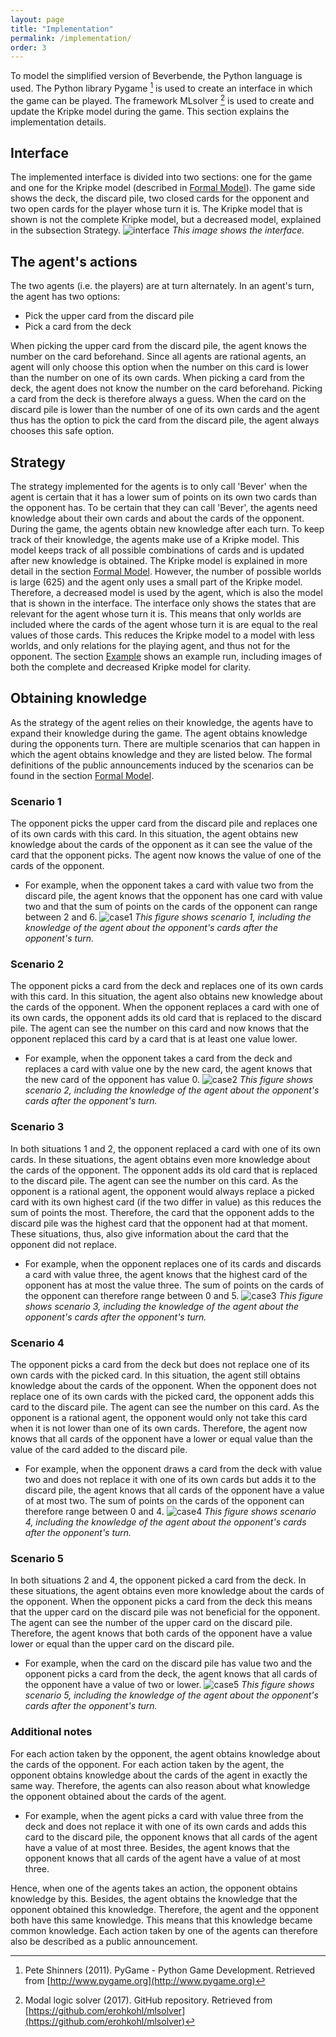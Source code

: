 ```yaml
---
layout: page
title: "Implementation"
permalink: /implementation/
order: 3
---
```

To model the simplified version of Beverbende, the Python language is used. The Python library Pygame [^1] is used to 
create an interface in which the game can be played. The framework MLsolver [^2] is used to create and update the 
Kripke model during the game. This section explains the implementation details.

## Interface 
The implemented interface is divided into two sections: one for the game and one for the Kripke model (described in [Formal Model](formal_model.markdown)). 
The game side shows the deck, the discard pile, two closed cards for the opponent and two open cards for the player whose turn it is. The
Kripke model that is shown is not the complete Kripke model, but a decreased model, explained in the subsection Strategy.
 ![interface](/images/interface.png)
*This image shows the interface.*

## The agent's actions
The two agents (i.e. the players) are at turn alternately. In an agent's turn, the agent has two options:
- Pick the upper card from the discard pile
- Pick a card from the deck

When picking the upper card from the discard pile, the agent knows the number on the card beforehand. Since all agents 
are rational agents, an agent will only choose this option when the number on this card is lower than the number on one 
of its own cards. When picking a card from the deck, the agent does not know the number on the card beforehand. Picking 
a card from the deck is therefore always a guess. When the card on the discard pile is lower than the number of one of its 
own cards and the agent thus has the option to pick the card from the discard pile, the agent always chooses this safe 
option.

## Strategy
The strategy implemented for the agents is to only call 'Bever' when the agent is certain that it has a lower sum of points 
on its own two cards than the opponent has. To be certain that they can 
call 'Bever', the agents need knowledge about their own cards and about the cards of the opponent. During the game, 
the agents obtain new knowledge after each turn. To keep track of their knowledge, the agents make use of a Kripke 
model. This model keeps track of all possible combinations of cards and is updated after new knowledge is obtained. The 
Kripke model is explained in more detail in the section [Formal Model](formal_model.markdown). However, the 
number of possible worlds is large (625) and the agent only uses a small part of the Kripke model. Therefore, a decreased model
is used by the agent, which is also the model that is shown in the interface. The interface only shows the states that 
are relevant for the agent whose turn it is. This means that only worlds are included where the cards of the agent whose
turn it is are equal to the real values of those cards. This reduces the Kripke model to a model with less worlds, and only
relations for the playing agent, and thus not for the opponent. The section [Example](example.markdown) shows an example
run, including images of both the complete and decreased Kripke model for clarity.


## Obtaining knowledge
As the strategy of the agent relies on their knowledge, the agents have to expand their knowledge during the game. 
The agent obtains knowledge during the opponents turn. There are multiple scenarios that can happen in which the 
agent obtains knowledge and they are listed below. The formal definitions of the public announcements induced by the
scenarios can be found in the section [Formal Model](formal_model.markdown).

### Scenario 1
The opponent picks the upper card from the discard pile and replaces one of its own 
cards with this card. In this situation, the agent obtains new knowledge about the cards of the opponent as it can 
see the value of the card that the opponent picks. The agent now knows the value of one of the cards of the opponent. 
   - For example, when the opponent takes a card with value two from the discard pile, the agent knows that the opponent 
   has one card with value two and that the sum of points on the cards of the opponent can range between 2 and 6.
   ![case1](/images/case1.png)
   *This figure shows scenario 1, including the knowledge of the agent about the opponent's cards after the opponent's 
   turn.*

### Scenario 2
The opponent picks a card from the deck and replaces one of its own cards with this card. In this situation, 
the agent also obtains new knowledge about the cards of the opponent. When the opponent 
replaces a card with one of its own cards, the opponent adds its old card that is replaced to the discard pile. The 
agent can see the number on this card and now knows that the opponent replaced this card by a card that is at least 
one value lower. 
   - For example, when the opponent takes a card from the deck and replaces a card with value one by the new card, 
   the agent knows that the new card of the opponent has value 0.
   ![case2](/images/case2.png)
   *This figure shows scenario 2, including the knowledge of the agent about the opponent's cards after the opponent's 
   turn.*

### Scenario 3
In both situations 1 and 2, the opponent replaced a card with one of its own cards. In these situations, 
the agent obtains even more knowledge about the cards of the opponent. The opponent adds its old card that is replaced 
to the discard pile. The agent can see the number on this card. As the opponent is a rational agent, the opponent would 
always replace a picked card with its own highest card (if the two differ in value) as this reduces the sum of points the most. Therefore, the card 
that the opponent adds to the discard pile was the highest card that the opponent had at that moment. These situations,
thus, also give information about the card that the opponent did not replace. 
   - For example, when the opponent replaces 
   one of its cards and discards a card with value three, the agent knows that the highest card of the opponent has at 
   most the value three. The sum of points on the cards of the opponent can therefore range between 0 and 5.
   ![case3](/images/case3.png)
   *This figure shows scenario 3, including the knowledge of the agent about the opponent's cards after the opponent's 
   turn.*

### Scenario 4
The opponent picks a card from the deck but does not replace one of its own cards 
with the picked card. In this situation, the agent still obtains knowledge about the cards of the opponent. When the opponent 
does not replace one of its own cards with the picked card, the opponent adds this card to the discard pile. The agent can 
see the number on this card. As the opponent is a rational agent, the opponent would only not take this card when it 
is not lower than one of its own cards. Therefore, the agent now knows that all cards of the opponent have a lower or 
equal value than the value of the card added to the discard pile. 
   - For example, when the opponent draws a card from the 
   deck with value two and does not replace it with one of its own cards but adds it to the discard pile, the agent knows 
   that all cards of the opponent have a value of at most two. The sum of points on the cards of the opponent can therefore 
   range between 0 and 4.
   ![case4](/images/case4.png)
   *This figure shows scenario 4, including the knowledge of the agent about the opponent's cards after the opponent's 
   turn.*

### Scenario 5
In both situations 2 and 4, the opponent picked a card from the deck. In these situations, the agent obtains even 
more knowledge about the cards of the opponent. When the opponent picks a card from the deck this means that the 
upper card on the discard pile was not beneficial for the opponent. The agent can see the number of the upper card 
on the discard pile. Therefore, the agent knows that both cards of the opponent have a value lower or equal than the 
upper card on the discard pile. 
   - For example, when the card on the discard pile has value two and the opponent picks a 
   card from the deck, the agent knows that all cards of the opponent have a value of two or lower.
   ![case5](/images/case5.png)
   *This figure shows scenario 5, including the knowledge of the agent about the opponent's cards after the opponent's 
   turn.*

### Additional notes
For each action taken by the opponent, the agent obtains knowledge about the cards of the opponent. For each action 
taken by the agent, the opponent obtains knowledge about the cards of the agent in exactly the same way. Therefore, 
the agents can also reason about what knowledge the opponent obtained about the cards of the agent. 
- For example, when
the agent picks a card with value three from the deck and does not replace it with one of its own cards and adds this card
to the discard pile, the opponent knows that all cards of the agent have a value of at most three. Besides, the agent knows
that the opponent knows that all cards of the agent have a value of at most three.

Hence, when one of the agents takes an action, the opponent obtains knowledge by this. Besides, the agent obtains the
knowledge that the opponent obtained this knowledge. Therefore, the agent and the opponent both have this same knowledge.
This means that this knowledge became common knowledge. Each action taken by one of the agents can therefore also be 
described as a public announcement. 


[^1]: Pete Shinners (2011). PyGame - Python Game Development. Retrieved from [http://www.pygame.org](http://www.pygame.org)
[^2]: Modal logic solver (2017). GitHub repository. Retrieved from [https://github.com/erohkohl/mlsolver](https://github.com/erohkohl/mlsolver)

